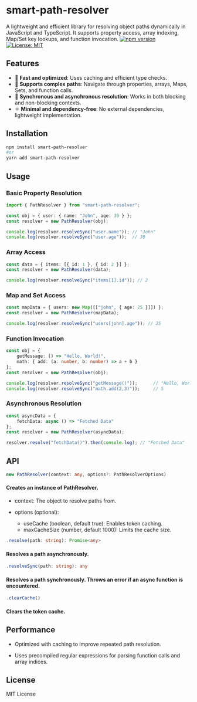 
# smart-path-resolver

A lightweight and efficient library for resolving object paths dynamically in JavaScript and TypeScript. It supports property access, array indexing, Map/Set key lookups, and function invocation.
[![npm version](https://badge.fury.io/js/smart-path-resolver.svg)](https://badge.fury.io/js/smart-path-resolver)
[![License: MIT](https://img.shields.io/badge/License-MIT-yellow.svg)](https://opensource.org/licenses/MIT)
## Features

- 🚀 **Fast and optimized**: Uses caching and efficient type checks.
- 🎨 **Supports complex paths**: Navigate through properties, arrays, Maps, Sets, and function calls.
- 🔄 **Synchronous and asynchronous resolution**: Works in both blocking and non-blocking contexts.
- ⚛️ **Minimal and dependency-free**: No external dependencies, lightweight implementation.

## Installation

```sh
npm install smart-path-resolver
#or 
yarn add smart-path-resolver
```
## Usage

### Basic Property Resolution
```ts
import { PathResolver } from "smart-path-resolver";

const obj = { user: { name: "John", age: 30 } };
const resolver = new PathResolver(obj);

console.log(resolver.resolveSync("user.name")); // "John"
console.log(resolver.resolveSync("user.age"));  // 30
```

### Array Access
```ts
const data = { items: [{ id: 1 }, { id: 2 }] };
const resolver = new PathResolver(data);

console.log(resolver.resolveSync("items[1].id")); // 2
```
### Map and Set Access
```ts
const mapData = { users: new Map([["john", { age: 25 }]]) };
const resolver = new PathResolver(mapData);

console.log(resolver.resolveSync("users[john].age")); // 25
```
### Function Invocation
```ts
const obj = {
    getMessage: () => "Hello, World!",
    math: { add: (a: number, b: number) => a + b }
};
const resolver = new PathResolver(obj);

console.log(resolver.resolveSync("getMessage()"));      // "Hello, World!"
console.log(resolver.resolveSync("math.add(2,3)"));     // 5
```
### Asynchronous Resolution
```ts
const asyncData = {
    fetchData: async () => "Fetched Data"
};
const resolver = new PathResolver(asyncData);

resolver.resolve("fetchData()").then(console.log); // "Fetched Data"
```
## API
```ts
new PathResolver(context: any, options?: PathResolverOptions)
```
#### Creates an instance of PathResolver.

- context: The object to resolve paths from.

- options (optional):
  - useCache (boolean, default true): Enables token caching.
  - maxCacheSize (number, default 1000): Limits the cache size.
```ts
.resolve(path: string): Promise<any>
```
#### Resolves a path asynchronously.
```ts
.resolveSync(path: string): any
```
#### Resolves a path synchronously. Throws an error if an async function is encountered.
```ts
.clearCache()
```
#### Clears the token cache.

## Performance

- Optimized with caching to improve repeated path resolution.

- Uses precompiled regular expressions for parsing function calls and array indices.


## License

MIT License